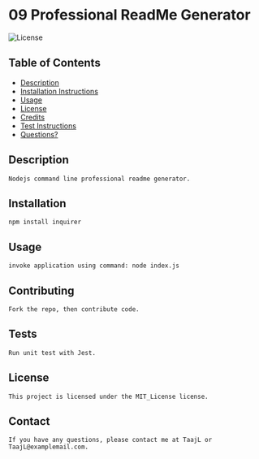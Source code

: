 # 09 Professional ReadMe Generator
  ![License](https://img.shields.io/badge/License-MIT_License-blue.svg)

  ## Table of Contents
  * [Description](https://github.com/TaajL/09-Professional-README-Generator/blob/main/OUTPUT.md#description)
  * [Installation Instructions](https://github.com/TaajL/09-Professional-README-Generator/blob/main/OUTPUT.md#installation)
  * [Usage](https://github.com/TaajL/09-Professional-README-Generator/blob/main/OUTPUT.md/#usage)
  * [License](https://github.com/TaajL/09-Professional-README-Generator/blob/main/OUTPUT.md/#license)
  * [Credits](https://github.com/TaajL/09-Professional-README-Generator/blob/main/OUTPUT.md/#credits)
  * [Test Instructions](https://github.com/TaajL/09-Professional-README-Generator/blob/main/OUTPUT.md/#Test)
  * [Questions?](https://github.com/TaajL/09-Professional-README-Generator/blob/main/OUTPUT.md/#contact)

  ## Description
    Nodejs command line professional readme generator.
  
  ## Installation
    npm install inquirer 
  
  ## Usage
    invoke application using command: node index.js
  
  ## Contributing
    Fork the repo, then contribute code. 
  
  ## Tests
    Run unit test with Jest.
  
  ## License
    This project is licensed under the MIT_License license.
  
  ## Contact
    If you have any questions, please contact me at TaajL or TaajL@examplemail.com.